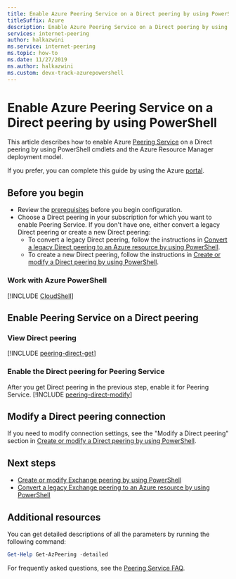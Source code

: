 ```yaml
---
title: Enable Azure Peering Service on a Direct peering by using PowerShell
titleSuffix: Azure
description: Enable Azure Peering Service on a Direct peering by using PowerShell
services: internet-peering
author: halkazwini
ms.service: internet-peering
ms.topic: how-to
ms.date: 11/27/2019
ms.author: halkazwini 
ms.custom: devx-track-azurepowershell
---
```


# Enable Azure Peering Service on a Direct peering by using PowerShell

This article describes how to enable Azure [Peering Service](overview-peering-service.md) on a Direct peering by using PowerShell cmdlets and the Azure Resource Manager deployment model.

If you prefer, you can complete this guide by using the Azure [portal](howto-peering-service-portal.md).

## Before you begin
* Review the [prerequisites](prerequisites.md) before you begin configuration.
* Choose a Direct peering in your subscription for which you want to enable Peering Service. If you don't have one, either convert a legacy Direct peering or create a new Direct peering:
    * To convert a legacy Direct peering, follow the instructions in [Convert a legacy Direct peering to an Azure resource by using PowerShell](howto-legacy-direct-powershell.md).
    * To create a new Direct peering, follow the instructions in [Create or modify a Direct peering by using PowerShell](howto-direct-powershell.md).

### Work with Azure PowerShell
[!INCLUDE [CloudShell](./includes/cloudshell-powershell-about.md)]

## Enable Peering Service on a Direct peering

### <a name= get></a>View Direct peering
[!INCLUDE [peering-direct-get](./includes/direct-powershell-get.md)]

### <a name= get></a>Enable the Direct peering for Peering Service

After you get Direct peering in the previous step, enable it for Peering Service.
[!INCLUDE [peering-direct-modify](./includes/peering-service-direct-powershell.md)]

## Modify a Direct peering connection

If you need to modify connection settings, see the "Modify a Direct peering" section in [Create or modify a Direct peering by using PowerShell](howto-direct-powershell.md).

## Next steps

* [Create or modify Exchange peering by using PowerShell](howto-exchange-powershell.md)
* [Convert a legacy Exchange peering to an Azure resource by using PowerShell](howto-legacy-exchange-powershell.md)

## Additional resources
You can get detailed descriptions of all the parameters by running the following command:

```powershell
Get-Help Get-AzPeering -detailed
```

For frequently asked questions, see the [Peering Service FAQ](service-faqs.yml).
